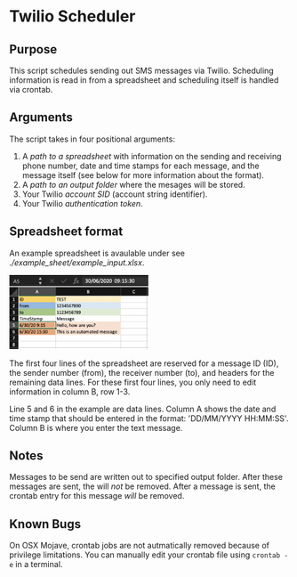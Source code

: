 # Twilio Scheduler #
## Purpose
This script schedules sending out SMS messages via Twilio. Scheduling information is read in from a spreadsheet and scheduling itself is handled via crontab.


## Arguments
The script takes in four positional arguments:
1. A _path to a spreadsheet_ with information on the sending and receiving phone number, date and time stamps for each message, and the message itself (see below for more information about the format). 
2. A _path to an output folder_ where the mesages will be stored.
3. Your Twilio _account SID_ (account string identifier).
4. Your Twilio _authentication token_.
  

## Spreadsheet format
An example spreadsheet is avaulable under see *./example_sheet/example_input.xlsx*. 

<img src="./example_sheet/example_input.png" alt="Example Spreadsheet" width="250"/>

The first four lines of the spreadsheet are reserved for a message ID (ID), the sender number (from), the receiver number (to), and headers for the remaining data lines. For these first four lines, you only need to edit information in column B, row 1-3.

Line 5 and 6 in the example are data lines. Column A shows the date and time stamp that should be entered in the format: 'DD/MM/YYYY HH:MM:SS'. Column B is where you enter the text message.


## Notes
Messages to be send are written out to specified output folder. After these messages are sent, the will *not* be removed. After a message is sent, the crontab entry for this message *will* be removed.


## Known Bugs
On OSX Mojave, crontab jobs are not autmatically removed because of privilege limitations. You can manually edit your crontab file using `crontab -e` in a terminal.
